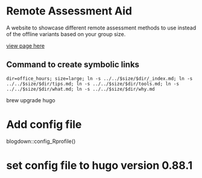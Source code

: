 # Remote Assessment Aid

A website to showcase different remote assessment methods to use instead of the offline variants based on your group size.

[view page here](https://werkgroep-toetsen-op-afstand.github.io/remote-assessment-aid/)

## Command to create symbolic links

```
dir=office_hours; size=large; ln -s ../../$size/$dir/_index.md; ln -s ../../$size/$dir/tips.md; ln -s ../../$size/$dir/tools.md; ln -s ../../$size/$dir/what.md; ln -s ../../$size/$dir/why.md
```

brew upgrade hugo

# Add config file

blogdown::config_Rprofile()

# set config file to hugo version 0.88.1